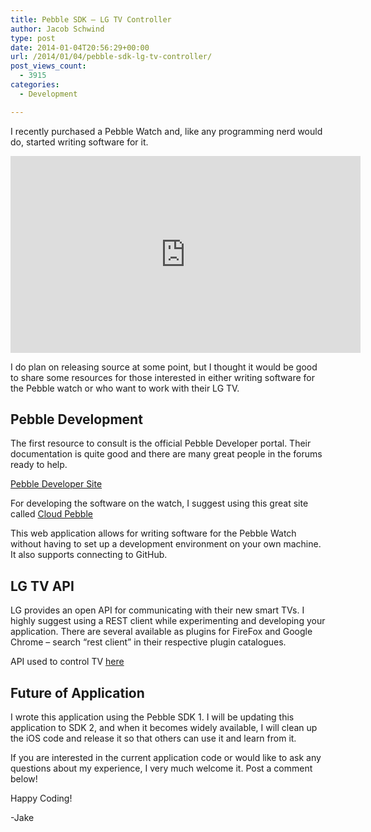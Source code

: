 ```yaml
---
title: Pebble SDK – LG TV Controller
author: Jacob Schwind
type: post
date: 2014-01-04T20:56:29+00:00
url: /2014/01/04/pebble-sdk-lg-tv-controller/
post_views_count:
  - 3915
categories:
  - Development

---
```

I recently purchased a Pebble Watch and, like any programming nerd would do, started writing software for it.

<center>
  <iframe width="560" height="315" src="https://www.youtube.com/embed/C_sQBtw5is8" frameborder="0" allowfullscreen></iframe>
</center>

I do plan on releasing source at some point, but I thought it would be good to share some resources for those interested in either writing software for the Pebble watch or who want to work with their LG TV. 

## Pebble Development



<!--more-->

The first resource to consult is the official Pebble Developer portal. Their documentation is quite good and there are many great people in the forums ready to help. 

<a href="https://developer.getpebble.com" target="_blank">Pebble Developer Site</a> 

For developing the software on the watch, I suggest using this great site called <a href="https://cloudpebble.net" target="_blank">Cloud Pebble</a> 

This web application allows for writing software for the Pebble Watch without having to set up a development environment on your own machine. It also supports connecting to GitHub. 

## LG TV API



LG provides an open API for communicating with their new smart TVs. I highly suggest using a REST client while experimenting and developing your application. There are several available as plugins for FireFox and Google Chrome &#8211; search &#8220;rest client&#8221; in their respective plugin catalogues. 

API used to control TV <a href="http://developer.lgappstv.com/TV_HELP/index.jsp?topic=%2Flge.tvsdk.developing.book%2Fhtml%2FAPI%2FAPI%2FMethods+Properties+Events1.htm" target="_blank">here</a> 

## Future of Application



I wrote this application using the Pebble SDK 1. I will be updating this application to SDK 2, and when it becomes widely available, I will clean up the iOS code and release it so that others can use it and learn from it. 

If you are interested in the current application code or would like to ask any questions about my experience, I very much welcome it. Post a comment below! 

Happy Coding! 

-Jake